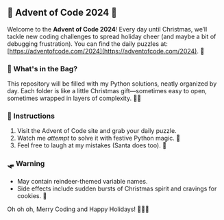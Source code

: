 ## 🎄 Advent of Code 2024 🎅

Welcome to the **Advent of Code 2024**! Every day until Christmas, we’ll tackle new coding challenges to spread holiday cheer (and maybe a bit of debugging frustration). You can find the daily puzzles at: [https://adventofcode.com/2024](https://adventofcode.com/2024). 🎁

### 📂 What's in the Bag?
This repository will be filled with my Python solutions, neatly organized by day. Each folder is like a little Christmas gift—sometimes easy to open, sometimes wrapped in layers of complexity. 🎁🎅

### 🎅 Instructions
1. Visit the Advent of Code site and grab your daily puzzle.
2. Watch me *attempt* to solve it with festive Python magic. 🌟  
3. Feel free to laugh at my mistakes (Santa does too). 🎄

### 🛷 Warning
- May contain reindeer-themed variable names.  
- Side effects include sudden bursts of Christmas spirit and cravings for cookies. 🍪

Oh oh oh, Merry Coding and Happy Holidays! 🎅🎄✨

